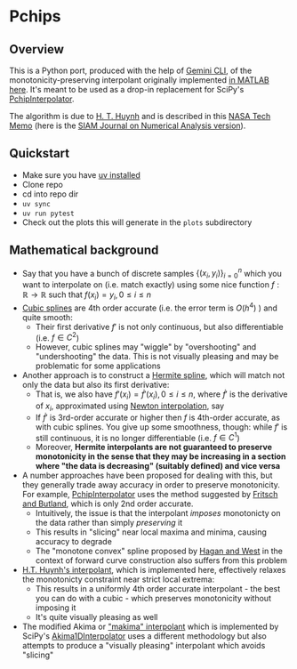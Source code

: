 # Pchips

## Overview

This is a Python port, produced with the help of [Gemini CLI](https://github.com/google-gemini/gemini-cli), of the monotonicity-preserving interpolant originally implemented [in MATLAB here](https://github.com/vglazer/USRA/tree/master/interpolation). It's meant to be used as a drop-in replacement for SciPy's [PchipInterpolator](https://docs.scipy.org/doc/scipy/reference/generated/scipy.interpolate.PchipInterpolator.html).

The algorithm is due to [H. T. Huynh](https://scholar.google.com/citations?user=ZXhGCtwAAAAJ&hl=en) and is described in this [NASA Tech Memo](https://ntrs.nasa.gov/citations/19910011517) (here is the [SIAM Journal on Numerical Analysis version](https://epubs.siam.org/doi/10.1137/0730004)).

## Quickstart

- Make sure you have [uv installed](https://docs.astral.sh/uv/getting-started/installation/)
- Clone repo
- cd into repo dir
- `uv sync`
- `uv run pytest`
- Check out the plots this will generate in the `plots` subdirectory

## Mathematical background

- Say that you have a bunch of discrete samples $\{(x_i, y_i)\}_{i = 0}^{n}$ which you want to interpolate on (i.e. match exactly) using some nice function $f: \mathbb{R} \rightarrow \mathbb{R}$ such that $f(x_i) = y_i, 0 \leq i \leq n$
- [Cubic splines](https://en.wikiversity.org/wiki/Cubic_Spline_Interpolation) are 4th order accurate (i.e. the error term is $O(h^4)$ ) and quite smooth:
  - Their first derivative $f'$ is not only continuous, but also differentiable (i.e. $f \in C^2$)
  - However, cubic splines may "wiggle" by "overshooting" and "undershooting" the data. This is not visually pleasing and may be problematic for some applications
- Another approach is to construct a [Hermite spline](https://en.wikipedia.org/wiki/Cubic_Hermite_spline), which will match not only the data but also its first derivative:
  - That is, we also have $f'(x_i) = \dot{f}'(x_i), 0 \leq i \leq n$, where $\dot{f}'$ is the derivative of $x_i$, approximated using [Newton interpolation](https://en.wikipedia.org/wiki/Polynomial_interpolation#Newton_Interpolation), say
  - If $\dot{f}'$ is 3rd-order accurate or higher then $f$ is 4th-order accurate, as with cubic splines. You give up some smoothness, though: while $f'$ is still continuous, it is no longer differentiable (i.e. $f \in C^1$)
  - Moreover, **Hermite interpolants are not guaranteed to preserve monotonicity in the sense that they may be increasing in a section where "the data is decreasing" (suitably defined) and vice versa**
- A number approaches have been proposed for dealing with this, but they generally trade away accuracy in order to preserve monotonicity. For example, [PchipInterpolator](https://docs.scipy.org/doc/scipy/reference/generated/scipy.interpolate.PchipInterpolator.html) uses the method suggested by [Fritsch and Butland](https://epubs.siam.org/doi/10.1137/0905021), which is only 2nd order accurate.
  - Intuitively, the issue is that the interpolant _imposes_ monotonicty on the data rather than simply _preserving_ it
  - This results in "slicing" near local maxima and minima, causing accuracy to degrade
  - The "monotone convex" spline proposed by [Hagan and West](https://www.deriscope.com/docs/Hagan_West_curves_AMF.pdf) in the context of forward curve construction also suffers from this problem
- [H.T. Huynh's interpolant](https://ntrs.nasa.gov/api/citations/19910011517/downloads/19910011517.pdf), which is implemented here, effectively relaxes the monotonicty constraint near strict local extrema:
  - This results in a uniformly 4th order accurate interpolant - the best you can do with a cubic - which preserves monotonicity without imposing it
  - It's quite visually pleasing as well
- The modified Akima or ["makima" interpolant](https://blogs.mathworks.com/cleve/2019/04/29/makima-piecewise-cubic-interpolation/) which is implemented by SciPy's [Akima1DInterpolator](https://docs.scipy.org/doc/scipy/reference/generated/scipy.interpolate.Akima1DInterpolator.html#scipy.interpolate.Akima1DInterpolator) uses a different methodology but also attempts to produce a "visually pleasing" interpolant which avoids "slicing"
